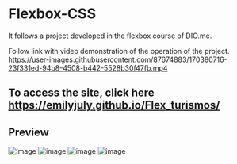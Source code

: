 # Flexbox-CSS
It follows a project developed in the flexbox course of DIO.me.

Follow link with video demonstration of the operation of the project.
https://user-images.githubusercontent.com/87674883/170380716-23f331ed-94b8-4508-b442-5528b30f47fb.mp4

## To access the site, click here https://emilyjuly.github.io/Flex_turismos/


## Preview
![image](https://user-images.githubusercontent.com/87674883/172940732-25d698c3-0d48-4213-bb0c-2c96ad817d63.png)
![image](https://user-images.githubusercontent.com/87674883/172940790-b66efe71-1502-4085-898f-01fc388b5b4a.png)
![image](https://user-images.githubusercontent.com/87674883/172940805-9f0d3ec7-7852-4f07-a541-d0bead81884d.png)
![image](https://user-images.githubusercontent.com/87674883/172940815-147fb35c-59cf-4623-bc03-dc16ca537b93.png)


